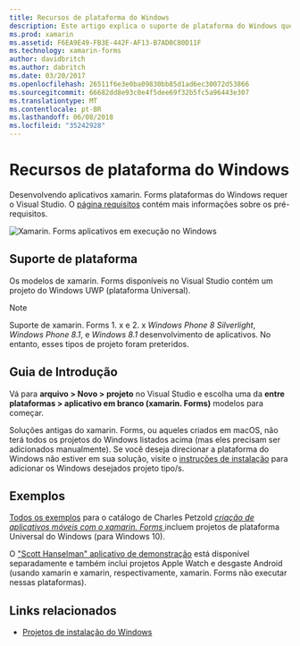 ```yaml
---
title: Recursos de plataforma do Windows
description: Este artigo explica o suporte de plataforma do Windows que está disponível em xamarin. Forms.
ms.prod: xamarin
ms.assetid: F6EA9E49-FB3E-442F-AF13-B7AD0C80D11F
ms.technology: xamarin-forms
author: davidbritch
ms.author: dabritch
ms.date: 03/20/2017
ms.openlocfilehash: 26511f6e3e0ba09830bb85d1ad6ec30072d53866
ms.sourcegitcommit: 66682dd8e93c0e4f5dee69f32b5fc5a96443e307
ms.translationtype: MT
ms.contentlocale: pt-BR
ms.lasthandoff: 06/08/2018
ms.locfileid: "35242928"
---
```

# <a name="windows-platform-features"></a>Recursos de plataforma do Windows

Desenvolvendo aplicativos xamarin. Forms plataformas do Windows requer o Visual Studio. O [página requisitos](~/xamarin-forms/get-started/installation.md) contém mais informações sobre os pré-requisitos.

![](images/allhanselman.png "Xamarin. Forms aplicativos em execução no Windows")

## <a name="platform-support"></a>Suporte de plataforma

Os modelos de xamarin. Forms disponíveis no Visual Studio contém um projeto do Windows UWP (plataforma Universal).

> [!NOTE]
> Suporte de xamarin. Forms 1. x e 2. x _Windows Phone 8 Silverlight_, _Windows Phone 8.1_, e _Windows 8.1_ desenvolvimento de aplicativos. No entanto, esses tipos de projeto foram preteridos.

## <a name="getting-started"></a>Guia de Introdução

Vá para **arquivo > Novo > projeto** no Visual Studio e escolha uma da **entre plataformas > aplicativo em branco (xamarin. Forms)** modelos para começar.

Soluções antigas do xamarin. Forms, ou aqueles criados em macOS, não terá todos os projetos do Windows listados acima (mas eles precisam ser adicionados manualmente).
Se você deseja direcionar a plataforma do Windows não estiver em sua solução, visite o [instruções de instalação](installation/index.md) para adicionar os Windows desejados projeto tipo/s.

## <a name="samples"></a>Exemplos

[Todos os exemplos](https://github.com/xamarin/xamarin-forms-book-preview-2) para o catálogo de Charles Petzold [ *criação de aplicativos móveis com o xamarin. Forms* ](~/xamarin-forms/creating-mobile-apps-xamarin-forms/index.md) incluem projetos de plataforma Universal do Windows (para Windows 10).

O ["Scott Hanselman" aplicativo de demonstração](https://github.com/jamesmontemagno/Hanselman.Forms) está disponível separadamente e também inclui projetos Apple Watch e desgaste Android (usando xamarin e xamarin, respectivamente, xamarin. Forms não executar nessas plataformas).

## <a name="related-links"></a>Links relacionados

- [Projetos de instalação do Windows](~/xamarin-forms/platform/windows/installation/index.md)
